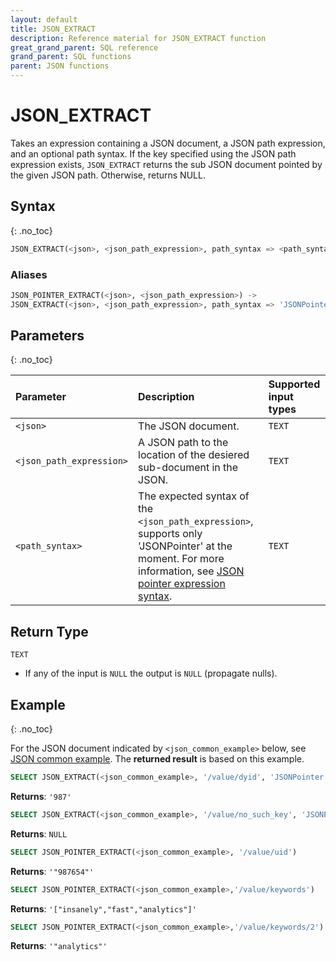 ```yaml
---
layout: default
title: JSON_EXTRACT
description: Reference material for JSON_EXTRACT function
great_grand_parent: SQL reference
grand_parent: SQL functions
parent: JSON functions
---
```


# JSON_EXTRACT

Takes an expression containing a JSON document, a JSON path expression, and an optional path syntax. If the key
specified using the JSON path expression exists, `JSON_EXTRACT` returns the sub JSON document pointed by the given JSON
path. Otherwise, returns NULL.

## Syntax

{: .no_toc}

```sql
JSON_EXTRACT(<json>, <json_path_expression>, path_syntax => <path_syntax>)
```

### Aliases

```sql
JSON_POINTER_EXTRACT(<json>, <json_path_expression>) ->
JSON_EXTRACT(<json>, <json_path_expression>, path_syntax => 'JSONPointer')
```

## Parameters

{: .no_toc}

| Parameter                | Description                                                                                      | Supported input types |
|:-------------------------|:-------------------------------------------------------------------------------------------------|:----------------------|
| `<json>`                 | The JSON document.                                                                               | `TEXT`                |
| `<json_path_expression>` | A JSON path to the location of the desiered sub-document in the JSON.                            | `TEXT`                |
| `<path_syntax>`          | The expected syntax of the `<json_path_expression>`, supports only 'JSONPointer' at the moment. For more information, see [JSON pointer expression syntax](./index.md#json-pointer-expression-syntax). | `TEXT`                | 

## Return Type

`TEXT`
* If any of the input is `NULL` the output is `NULL` (propagate nulls).

## Example

{: .no_toc}

For the JSON document indicated by `<json_common_example>` below,
see [JSON common example](./index.md#json-common-example). The **returned result** is based on this example.

```sql
SELECT JSON_EXTRACT(<json_common_example>, '/value/dyid', 'JSONPointer')
```

**Returns**: `'987'`

```sql
SELECT JSON_EXTRACT(<json_common_example>, '/value/no_such_key', 'JSONPointer')
```

**Returns**: `NULL`

```sql
SELECT JSON_POINTER_EXTRACT(<json_common_example>, '/value/uid')
```

**Returns**: `'"987654"'`

```sql
SELECT JSON_POINTER_EXTRACT(<json_common_example>,'/value/keywords')
```

**Returns**: `'["insanely","fast","analytics"]'`

```sql
SELECT JSON_POINTER_EXTRACT(<json_common_example>,'/value/keywords/2')
```

**Returns**: `'"analytics"'`
